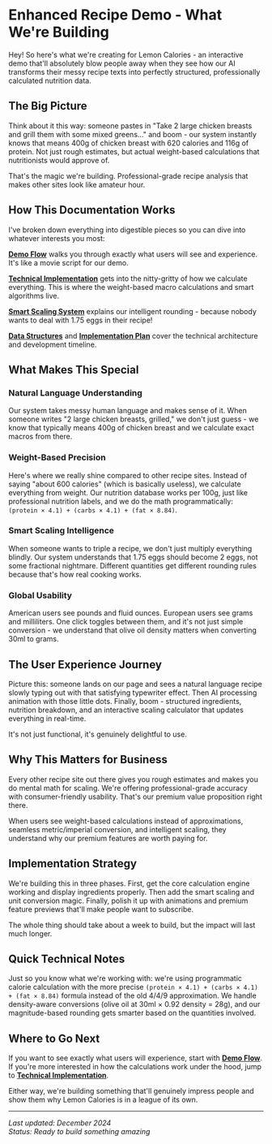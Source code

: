 # Enhanced Recipe Demo - What We're Building

Hey! So here's what we're creating for Lemon Calories - an interactive demo that'll absolutely blow people away when they see how our AI transforms their messy recipe texts into perfectly structured, professionally calculated nutrition data.

## The Big Picture

Think about it this way: someone pastes in "Take 2 large chicken breasts and grill them with some mixed greens..." and boom - our system instantly knows that means 400g of chicken breast with 620 calories and 116g of protein. Not just rough estimates, but actual weight-based calculations that nutritionists would approve of.

That's the magic we're building. Professional-grade recipe analysis that makes other sites look like amateur hour.

## How This Documentation Works

I've broken down everything into digestible pieces so you can dive into whatever interests you most:

**[Demo Flow](./demo-flow.md)** walks you through exactly what users will see and experience. It's like a movie script for our demo.

**[Technical Implementation](./technical-implementation.md)** gets into the nitty-gritty of how we calculate everything. This is where the weight-based macro calculations and smart algorithms live.

**[Smart Scaling System](./smart-scaling.md)** explains our intelligent rounding - because nobody wants to deal with 1.75 eggs in their recipe!

**[Data Structures](./data-structures.md)** and **[Implementation Plan](./implementation-plan.md)** cover the technical architecture and development timeline.

## What Makes This Special

### Natural Language Understanding
Our system takes messy human language and makes sense of it. When someone writes "2 large chicken breasts, grilled," we don't just guess - we know that typically means 400g of chicken breast and we calculate exact macros from there.

### Weight-Based Precision
Here's where we really shine compared to other recipe sites. Instead of saying "about 600 calories" (which is basically useless), we calculate everything from weight. Our nutrition database works per 100g, just like professional nutrition labels, and we do the math programmatically: `(protein × 4.1) + (carbs × 4.1) + (fat × 8.84)`.

### Smart Scaling Intelligence
When someone wants to triple a recipe, we don't just multiply everything blindly. Our system understands that 1.75 eggs should become 2 eggs, not some fractional nightmare. Different quantities get different rounding rules because that's how real cooking works.

### Global Usability
American users see pounds and fluid ounces. European users see grams and milliliters. One click toggles between them, and it's not just simple conversion - we understand that olive oil density matters when converting 30ml to grams.

## The User Experience Journey

Picture this: someone lands on our page and sees a natural language recipe slowly typing out with that satisfying typewriter effect. Then AI processing animation with those little dots. Finally, boom - structured ingredients, nutrition breakdown, and an interactive scaling calculator that updates everything in real-time.

It's not just functional, it's genuinely delightful to use.

## Why This Matters for Business

Every other recipe site out there gives you rough estimates and makes you do mental math for scaling. We're offering professional-grade accuracy with consumer-friendly usability. That's our premium value proposition right there.

When users see weight-based calculations instead of approximations, seamless metric/imperial conversion, and intelligent scaling, they understand why our premium features are worth paying for.

## Implementation Strategy

We're building this in three phases. First, get the core calculation engine working and display ingredients properly. Then add the smart scaling and unit conversion magic. Finally, polish it up with animations and premium feature previews that'll make people want to subscribe.

The whole thing should take about a week to build, but the impact will last much longer.

## Quick Technical Notes

Just so you know what we're working with: we're using programmatic calorie calculation with the more precise `(protein × 4.1) + (carbs × 4.1) + (fat × 8.84)` formula instead of the old 4/4/9 approximation. We handle density-aware conversions (olive oil at 30ml × 0.92 density = 28g), and our magnitude-based rounding gets smarter based on the quantities involved.

## Where to Go Next

If you want to see exactly what users will experience, start with **[Demo Flow](./demo-flow.md)**. If you're more interested in how the calculations work under the hood, jump to **[Technical Implementation](./technical-implementation.md)**.

Either way, we're building something that'll genuinely impress people and show them why Lemon Calories is in a league of its own.

---

*Last updated: December 2024*  
*Status: Ready to build something amazing* 